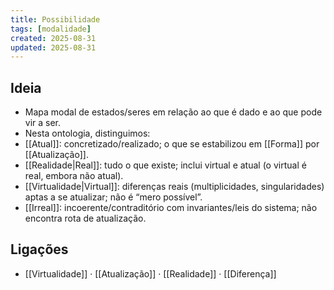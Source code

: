 ```yaml
---
title: Possibilidade
tags: [modalidade]
created: 2025-08-31
updated: 2025-08-31
---
```


## Ideia
- Mapa modal de estados/seres em relação ao que é dado e ao que pode vir a ser.
- Nesta ontologia, distinguimos:
- [[Atual]]: concretizado/realizado; o que se estabilizou em [[Forma]] por [[Atualização]].
- [[Realidade|Real]]: tudo o que existe; inclui virtual e atual (o virtual é real, embora não atual).
- [[Virtualidade|Virtual]]: diferenças reais (multiplicidades, singularidades) aptas a se atualizar; não é “mero possível”.
- [[Irreal]]: incoerente/contraditório com invariantes/leis do sistema; não encontra rota de atualização.

## Ligações
- [[Virtualidade]] · [[Atualização]] · [[Realidade]] · [[Diferença]]
